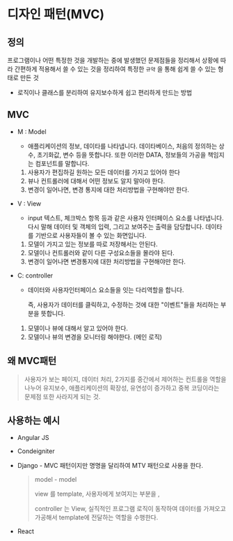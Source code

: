 # 디자인 패턴(MVC)

## 정의

프로그램이나 어떤 특정한 것을 개발하는 중에 발생했던 문제점들을 정리해서 상황에 따라 간편하게 적용해서 쓸 수 있는 것을 정리하여 특정한 `규약` 을 통해 쉽게 쓸 수 있는 형태로 만든 것

* 로직이나 클래스를 분리하여 유지보수하게 쉽고 편리하게 만드는 방법

## MVC

* M : Model 

  * 애플리케이션의 정보, 데이타를 나타냅니다. 데이타베이스, 처음의 정의하는 상수, 초기화값, 변수 등을 뜻합니다. 또한 이러한 DATA, 정보들의 가공을 책임지는 컴포넌트를 말합니다.

  1.  사용자가 편집하길 원하는 모든 데이터를 가지고 있어야 한다
  2. 뷰나 컨트롤러에 대해서 어떤 정보도 알지 말아야 한다.
  3. 변경이 일어나면, 변경 통지에 대한 처리방법을 구현해야만 한다.

* V : View

  * input 텍스트, 체크박스 항목 등과 같은 사용자 인터페이스 요소를 나타냅니다. 다시 말해 데이터 및 객체의 입력, 그리고 보여주는 출력을 담당합니다. 데이타를 기반으로 사용자들이 볼 수 있는 화면입니다.  

  1. 모델이 가지고 있는 정보를 따로 저장해서는 안된다.
  2. 모델이나 컨트롤러와 같이 다른 구성요소들을 몰라야 된다.
  3. 변경이 일어나면 변경통지에 대한 처리방법을 구현해야만 한다.

* C: controller

  * 데이터와 사용자인터페이스 요소들을 잇는 다리역할을 합니다. 

    즉, 사용자가 데이터를 클릭하고, 수정하는 것에 대한 "이벤트"들을 처리하는 부분을 뜻합니다.

  1. 모델이나 뷰에 대해서 알고 있어야 한다.
  2. 모델이나 뷰의 변경을 모니터링 해야한다. (메인 로직)



## 왜 MVC패턴

> 사용자가 보는 페이지, 데이터 처리, 2가지를 중간에서 제어하는 컨트롤을 역할을 나누어 유지보수, 애플리케이션의 확장성, 유연성이 증가하고 중복 코딩이라는 문제점 또한 사라지게 되는 것.



## 사용하는 예시

* Angular JS

* Condeigniter

* Django - MVC 패턴이지만 명명을 달리하여 MTV 패턴으로 사용을 한다.

  > model - model
  >
  > view 를 template, 사용자에게 보여지는 부분을 ,
  >
  > controller 는 View, 실직적인 프로그램 로직이 동작하여 데이터를 가져오고 가공해서 template에 전달하는 역할을 수행한다.

* React
